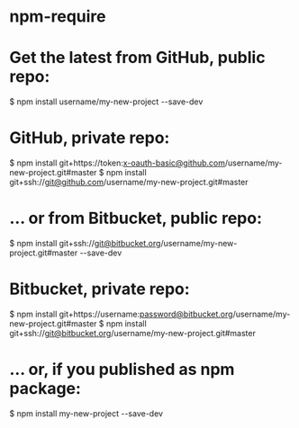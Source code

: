 # npm-require
# Get the latest from GitHub, public repo:
$ npm install username/my-new-project --save-dev
# GitHub, private repo:
$ npm install git+https://token:x-oauth-basic@github.com/username/my-new-project.git#master
$ npm install git+ssh://git@github.com/username/my-new-project.git#master

# … or from Bitbucket, public repo:
$ npm install git+ssh://git@bitbucket.org/username/my-new-project.git#master --save-dev
# Bitbucket, private repo:
$ npm install git+https://username:password@bitbucket.org/username/my-new-project.git#master
$ npm install git+ssh://git@bitbucket.org/username/my-new-project.git#master

# … or, if you published as npm package:
$ npm install my-new-project --save-dev
